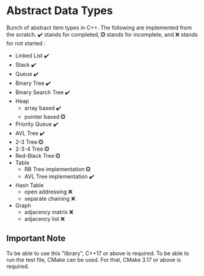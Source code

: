 # Abstract Data Types

Bunch of abstract item types in C++. The following are implemented from the scratch. :heavy_check_mark: stands for completed, :negative_squared_cross_mark: stands for incomplete, and :x: stands for not started :
- Linked List :heavy_check_mark:
- Stack :heavy_check_mark:
- Queue :heavy_check_mark:
- Binary Tree :heavy_check_mark:
- Binary Search Tree :heavy_check_mark:
- Heap
  - array based :heavy_check_mark:
  - pointer based :negative_squared_cross_mark:
- Priority Queue :heavy_check_mark:
- AVL Tree :heavy_check_mark:
- 2-3 Tree :negative_squared_cross_mark:
- 2-3-4 Tree :negative_squared_cross_mark:
- Red-Black Tree :negative_squared_cross_mark:
- Table
  - RB Tree implementation :negative_squared_cross_mark:
  - AVL Tree implementation :heavy_check_mark:
- Hash Table
  - open addressing :x:
  - separate chaining :x:
- Graph
  - adjacency matrix :x:
  - adjacency list :x:

## Important Note

To be able to use this "library", C++17 or above is required. To be able to run the test file, CMake can be used. For that, CMake 3.17 or above is required.
